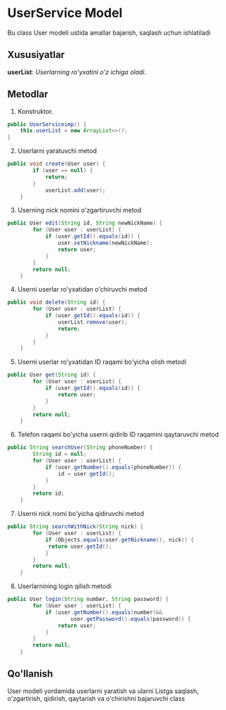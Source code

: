 # UserService Model

Bu class User modeli ustida amallar bajarish, saqlash uchun ishlatiladi

## Xususiyatlar

**userList**: *Userlarning ro'yxatini o'z ichiga oladi.*

## Metodlar

1. Konstruktor.
```java
public UserServiceimp() {
    this.userList = new ArrayList<>();
}
   ```
2. Userlarni yaratuvchi metod
```java
public void create(User user) {
        if (user == null) {
            return;
        }
            userList.add(user);
    }
```
3. Userning nick nomini o'zgartiruvchi metod
```java
public User edit(String id, String newNickName) {
        for (User user : userList) {
            if (user.getId().equals(id)) {
                user.setNickname(newNickName);
                return user;
            }
        }
        return null;
    }
```
4. Userni userlar ro'yxatidan o'chiruvchi metod
```java
public void delete(String id) {
        for (User user : userList) {
            if (user.getId().equals(id)) {
                userList.remove(user);
                return;
            }
        }
    }
```
5. Userni userlar ro'yxatidan ID raqami bo'yicha olish metodi
```java
public User get(String id) {
        for (User user : userList) {
            if (user.getId().equals(id)) {
                return user;
            }
        }
        return null;
    }
```
6. Telefon raqami bo'yicha userni qidirib ID raqamini qaytaruvchi metod
```java
public String searchUser(String phoneNumber) {
        String id = null;
        for (User user : userList) {
            if (user.getNumber().equals(phoneNumber)) {
                id = user.getId();
            }
        }
        return id;
    }
```
7. Userni nick nomi bo'yicha qidiruvchi metod
```java
public String searchWithNick(String nick) {
        for (User user : userList) {
            if (Objects.equals(user.getNickname(), nick)) {
             return user.getId();
            }
        }
        return null;
    }
```
8. Userlarnining login qilish metodi
```java
public User login(String number, String password) {
        for (User user : userList) {
            if (user.getNumber().equals(number)&&
                    user.getPassword().equals(password)) {
                return user;
            }
        }
        return null;
    }
```

## Qo'llanish
User modeli yordamida userlarni yaratish va ularni Listga saqlash, o'zgartirish, qidirish, qaytarish va o'chirishni
bajaruvchi class